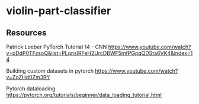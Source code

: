 # violin-part-classifier

## Resources
Patrick Loeber PyTorch Tutorial 14 - CNN
https://www.youtube.com/watch?v=pDdP0TFzsoQ&list=PLqnslRFeH2UrcDBWF5mfPGpqQDSta6VK4&index=14

Building custom datasets in pytorch
https://www.youtube.com/watch?v=ZoZHd0Zm3RY

Pytorch dataloading
https://pytorch.org/tutorials/beginner/data_loading_tutorial.html